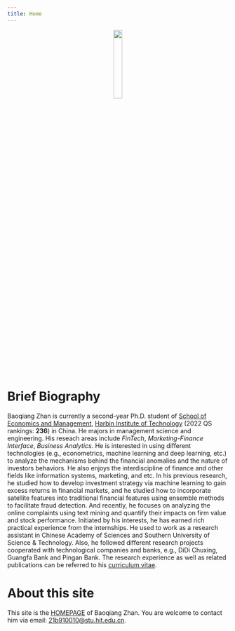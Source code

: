 ```yaml
---
title: Home
---
```


<div align='center'>
<img src='https://kibo-1256104095.cos.ap-guangzhou.myqcloud.com/images_for_blog%2F%E8%AF%81%E4%BB%B6%E7%85%A7%E7%9A%84%E5%89%AF%E6%9C%AC.png' width=20% height=20%>
</div>

# Brief Biography

Baoqiang Zhan is currently a second-year Ph.D. student of [School of Economics and Management](http://som.hit.edu.cn/en/), [Harbin Institute of Technology](http://en.hit.edu.cn/) (2022 QS rankings: **236**) in China.  He majors in management science and engineering. His reseach areas include *FinTech*, *Marketing-Finance Interface*, *Business Analytics*. He is interested in using different technologies (e.g., econometrics, machine learning and deep learning, etc.) to analyze the mechanisms behind the financial anomalies and the nature of investors behaviors. He also enjoys the interdiscipline of finance and other fields like information systems, marketing, and etc. In his previous research, he studied how to develop investment strategy via machine learning to gain excess returns in financial markets, and he studied how to incorporate satellite features into traditional financial features using ensemble methods to facilitate fraud detection. And recently, he focuses on analyzing the online complaints using text mining and quantify their impacts on firm value and stock performance. Initiated by his interests, he has earned rich practical experience from the internships. He used to work as a research assistant in Chinese Academy of Sciences and Southern University of Science & Technology. Also, he followed different research projects cooperated with technological companies and banks, e.g., DiDi Chuxing, Guangfa Bank and Pingan Bank. The research experience as well as related publications can be referred to his [curriculum vitae](/about/).

# About this site

This site is the [HOMEPAGE](https://bqzhan.github.io/) of Baoqiang Zhan. You are welcome to contact him via email: [21b910010@stu.hit.edu.cn]().
